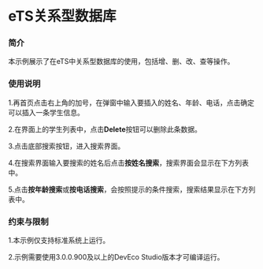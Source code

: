 # eTS关系型数据库

### 简介

本示例展示了在eTS中关系型数据库的使用，包括增、删、改、查等操作。

### 使用说明

1.再首页点击右上角的加号，在弹窗中输入要插入的姓名、年龄、电话，点击确定可以插入一条学生信息。

2.在界面上的学生列表中，点击**Delete**按钮可以删除此条数据。

3.点击底部搜索按钮，进入搜索界面。

4.在搜索界面输入要搜索的姓名后点击**按姓名搜索**，搜索界面会显示在下方列表中。

5.点击**按年龄搜索**或**按电话搜索**，会按照提示的条件搜索，搜索结果显示在下方列表中。



### 约束与限制

1.本示例仅支持标准系统上运行。

2.示例需要使用3.0.0.900及以上的DevEco Studio版本才可编译运行。
